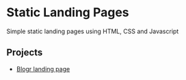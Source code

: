 # Static Landing Pages

Simple static landing pages using HTML, CSS and Javascript

## Projects

- [Blogr landing page](./blogr-landing-page-main/)
